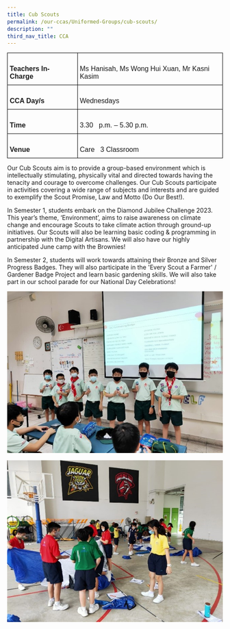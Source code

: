 ```yaml
---
title: Cub Scouts
permalink: /our-ccas/Uniformed-Groups/cub-scouts/
description: ""
third_nav_title: CCA
---
```

<style type="text/css">
.tg  {border-collapse:collapse;border-spacing:0;}
.tg td{border-color:black;border-style:solid;border-width:1px;font-family:Arial, sans-serif;font-size:14px;
  overflow:hidden;padding:10px 5px;word-break:normal;}
.tg th{border-color:black;border-style:solid;border-width:1px;font-family:Arial, sans-serif;font-size:14px;
  font-weight:normal;overflow:hidden;padding:10px 5px;word-break:normal;}
.tg .tg-x5q1{font-size:16px;text-align:left;vertical-align:top}
.tg .tg-vox4{font-size:16px;font-weight:bold;text-align:left;vertical-align:top}
</style>
<table class="tg">
<thead>
  <tr>
    <th class="tg-vox4">&nbsp;&nbsp;&nbsp;<br>Teachers In-Charge&nbsp;&nbsp;&nbsp;</th>
    <th class="tg-x5q1">   <br>Ms Hanisah, Ms Wong Hui Xuan, Mr Kasni Kasim   </th>
  </tr>
</thead>
<tbody>
  <tr>
    <td class="tg-vox4">&nbsp;&nbsp;&nbsp;<br>CCA Day/s&nbsp;&nbsp;&nbsp;</td>
    <td class="tg-x5q1">&nbsp;&nbsp;&nbsp;<br>Wednesdays&nbsp;&nbsp;&nbsp;</td>
  </tr>
  <tr>
    <td class="tg-vox4">&nbsp;&nbsp;&nbsp;<br>Time&nbsp;&nbsp;&nbsp;</td>
    <td class="tg-x5q1">&nbsp;&nbsp;&nbsp;<br>3.30&nbsp;&nbsp;&nbsp;p.m. – 5.30 p.m.&nbsp;&nbsp;&nbsp;</td>
  </tr>
  <tr>
    <td class="tg-vox4">&nbsp;&nbsp;&nbsp;<br>Venue&nbsp;&nbsp;&nbsp;</td>
    <td class="tg-x5q1">&nbsp;&nbsp;&nbsp;<br>Care&nbsp;&nbsp;&nbsp;3 Classroom&nbsp;&nbsp;&nbsp;</td>
  </tr>
</tbody>
</table>
	
Our Cub Scouts aim is to provide a group-based environment which is intellectually stimulating, physically vital and directed towards having the tenacity and courage to overcome challenges. Our Cub Scouts participate in activities covering a wide range of subjects and interests and are guided to exemplify the Scout Promise, Law and Motto (Do Our Best!).

In Semester 1, students embark on the Diamond Jubilee Challenge 2023. This year’s theme, ‘Environment’, aims to raise awareness on climate change and encourage Scouts to take climate action through ground-up initiatives. Our Scouts will also be learning basic coding &amp; programming in partnership with the Digital Artisans. We will also have our highly anticipated June camp with the Brownies!

In Semester 2, students will work towards attaining their Bronze and Silver Progress Badges. They will also participate in the 'Every Scout a Farmer' / Gardener Badge Project and learn basic gardening skills. We will also take part in our school parade for our National Day Celebrations!


![](/images/scout%202.jpg)



![](/images/scout%205.jpg)